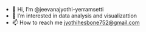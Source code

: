 - 👋 Hi, I’m @jeevanajyothi-yerramsetti
- 👀 I’m interested in data analysis and visualizattion
- 📫 How to reach me jyothihesbone752@gmail.com

<!---
jeevanajyothi-yerramsetti/jeevanajyothi-yerramsetti is a ✨ special ✨ repository because its `README.md` (this file) appears on your GitHub profile.
You can click the Preview link to take a look at your changes.
--->
